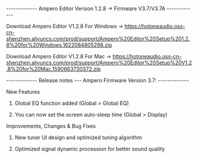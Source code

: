 ------------- Ampero Editor Version 1.2.8 -> Firmware V3.7/V3.7A -------------

Download Ampero Editor V1.2.8 For Windows ->
https://hotoneaudio.oss-cn-shenzhen.aliyuncs.com/prod/support/Ampero%20Editor%20Setup%201.2.8%20for%20Windows.1622084805298.zip

Download Ampero Editor V1.2.8 For Mac  ->
https://hotoneaudio.oss-cn-shenzhen.aliyuncs.com/prod/support/Ampero%20Editor%20Setup%20V1.2.8%20for%20Mac.1590663730372.zip


------------- Release notes --- Ampero Firmware Version 3.7: -------------

New Features

1. Global EQ function added (Global > Global EQ)

2. You can now set the screen auto-sleep time (Global > Display)

 

Improvements, Changes & Bug Fixes

1. New tuner UI design and optimized tuning algorithm

2. Optimized signal dynamic procession for better sound quality

